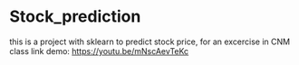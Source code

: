 # Stock_prediction
this is a project with sklearn to predict stock price, for an excercise in CNM class
link demo: https://youtu.be/mNscAevTeKc
